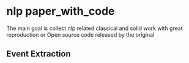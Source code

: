 # nlp paper_with_code
The main goal is collect nlp related classical and solid work with great reproduction or Open source code released by the original

## Event Extraction
